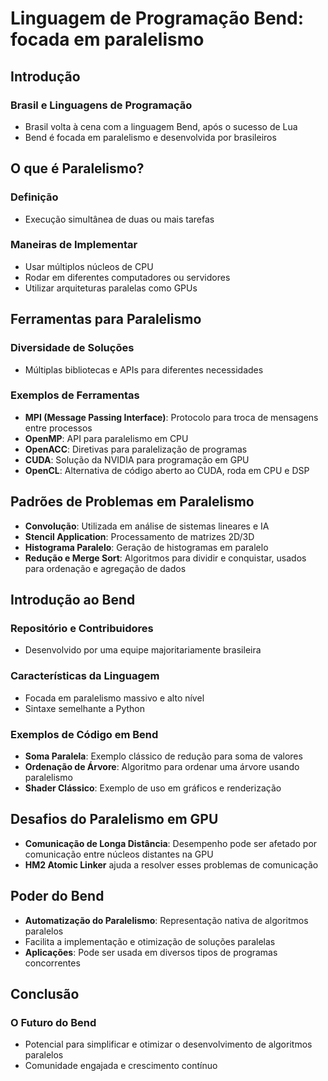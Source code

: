 # Linguagem de Programação Bend: focada em paralelismo

## Introdução

### Brasil e Linguagens de Programação

- Brasil volta à cena com a linguagem Bend, após o sucesso de Lua
- Bend é focada em paralelismo e desenvolvida por brasileiros

## O que é Paralelismo?

### Definição

- Execução simultânea de duas ou mais tarefas

### Maneiras de Implementar

- Usar múltiplos núcleos de CPU
- Rodar em diferentes computadores ou servidores
- Utilizar arquiteturas paralelas como GPUs

## Ferramentas para Paralelismo

### Diversidade de Soluções

- Múltiplas bibliotecas e APIs para diferentes necessidades

### Exemplos de Ferramentas

- **MPI (Message Passing Interface)**: Protocolo para troca de mensagens entre processos
- **OpenMP**: API para paralelismo em CPU
- **OpenACC**: Diretivas para paralelização de programas
- **CUDA**: Solução da NVIDIA para programação em GPU
- **OpenCL**: Alternativa de código aberto ao CUDA, roda em CPU e DSP

## Padrões de Problemas em Paralelismo

- **Convolução**: Utilizada em análise de sistemas lineares e IA
- **Stencil Application**: Processamento de matrizes 2D/3D
- **Histograma Paralelo**: Geração de histogramas em paralelo
- **Redução e Merge Sort**: Algoritmos para dividir e conquistar, usados para ordenação e agregação de dados

## Introdução ao Bend

### Repositório e Contribuidores

- Desenvolvido por uma equipe majoritariamente brasileira

### Características da Linguagem

- Focada em paralelismo massivo e alto nível
- Sintaxe semelhante a Python

### Exemplos de Código em Bend

- **Soma Paralela**: Exemplo clássico de redução para soma de valores
- **Ordenação de Árvore**: Algoritmo para ordenar uma árvore usando paralelismo
- **Shader Clássico**: Exemplo de uso em gráficos e renderização

## Desafios do Paralelismo em GPU

- **Comunicação de Longa Distância**: Desempenho pode ser afetado por comunicação entre núcleos distantes na GPU
- **HM2 Atomic Linker** ajuda a resolver esses problemas de comunicação

## Poder do Bend

- **Automatização do Paralelismo**: Representação nativa de algoritmos paralelos
- Facilita a implementação e otimização de soluções paralelas
- **Aplicações**: Pode ser usada em diversos tipos de programas concorrentes

## Conclusão

### O Futuro do Bend

- Potencial para simplificar e otimizar o desenvolvimento de algoritmos paralelos
- Comunidade engajada e crescimento contínuo
